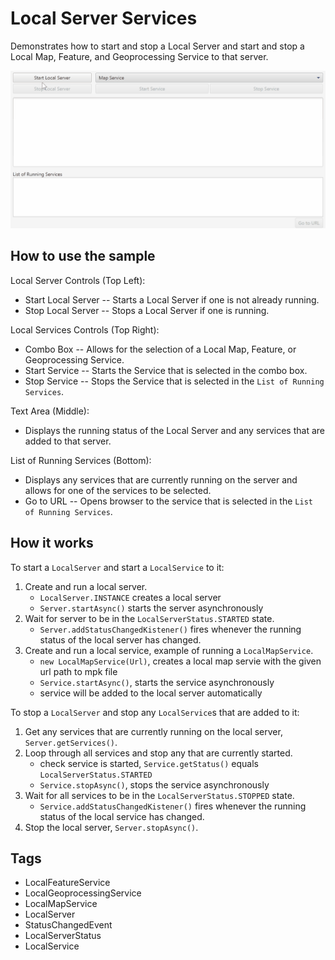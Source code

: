 <h1>Local Server Services</h1>

<p>Demonstrates how to start and stop a Local Server and start and stop a Local Map, Feature, and Geoprocessing Service to that server.</p>

<p><img src="LocalServerServices.gif" title="Local Server Services Sample" /></p>
<h2>How to use the sample</h2>

<p>Local Server Controls (Top Left): </p>
  <ul><li> Start Local Server -- Starts a Local Server if one is not already running.</li>
  <li> Stop Local Server --  Stops a Local Server if one is running. </li></ul>

<p>Local Services Controls (Top Right): </p>
  <ul><li> Combo Box -- Allows for the selection of a Local Map, Feature, or Geoprocessing Service.</li>
  <li> Start Service -- Starts the Service that is selected in the combo box.</li>
  <li> Stop Service --  Stops the Service that is selected in the <code>List of Running Services</code>.</li></ul>

<p>Text Area (Middle): </p>
  <ul><li> Displays the running status of the Local Server and any services that are added to that server. </li></ul>

<p>List of Running Services (Bottom): </p>
  <ul><li> Displays any services that are currently running on the server and allows for one of the services to be selected.</li> 
  <li> Go to URL -- Opens browser to the service that is selected in the <code>List of Running Services</code>. </li></ul>

<h2>How it works</h2>

<p>To start a <code>LocalServer</code> and start a <code>LocalService</code> to it:</p>

<ol>
<li>Create and run a local server.
<ul><li><code>LocalServer.INSTANCE</code> creates a local server</li>
<li><code>Server.startAsync()</code> starts the server asynchronously</li></ul></li>
<li>Wait for server to be in the  <code>LocalServerStatus.STARTED</code> state.
<ul><li><code>Server.addStatusChangedKistener()</code> fires whenever the running status of the local server has changed.</li></ul></li>
<li>Create and run a local service, example of running a <code>LocalMapService</code>.
<ul><li><code>new LocalMapService(Url)</code>, creates a local map servie with the given url path to mpk file</li>
<li><code>Service.startAsync()</code>, starts the service asynchronously</li>
<li>service will be added to the local server automatically </li></ul></li>
</ol>

<p>To stop a <code>LocalServer</code> and stop any <code>LocalService</code>s that are added to it:</p>

<ol>
<li>Get any services that are currently running on the local server, <code>Server.getServices()</code>.</li>
<li>Loop through all services and stop any that are currently started.
<ul><li>check service is started, <code>Service.getStatus()</code> equals <code>LocalServerStatus.STARTED</code></li>
<li><code>Service.stopAsync()</code>, stops the service asynchronously</li></ul></li>
<li>Wait for all services to be in the <code>LocalServerStatus.STOPPED</code> state.
<ul><li><code>Service.addStatusChangedKistener()</code> fires whenever the running status of the local service has changed.</li></ul></li>
<li>Stop the local server, <code>Server.stopAsync()</code>.</li>
</ol>

<h2>Tags</h2>

<ul>
<li>LocalFeatureService</li>
<li>LocalGeoprocessingService</li>
<li>LocalMapService</li>
<li>LocalServer</li>
<li>StatusChangedEvent</li>
<li>LocalServerStatus</li>
<li>LocalService</li>
</ul>
